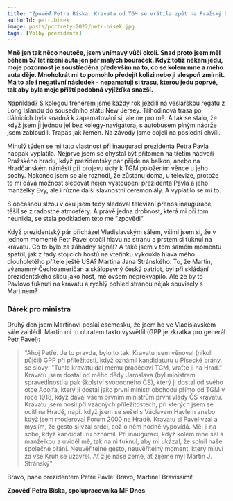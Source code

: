 ```yaml
---
title: "Zpověď Petra Bíska: Kravata od TGM se vrátila zpět na Pražský hrad"
authorId: petr.bisek
image: posts/portrety-2022/petr-bisek.jpg
tags: [Volby prezidenta]
---
```


**Mně jen tak něco neuteče, jsem vnímavý vůči okolí. Snad proto jsem měl během 57 let řízení auta jen pár malých bouraček. Když totiž někam jedu, moje pozornost je soustředěna především na to, co se kolem mne a mého auta děje. Mnohokrát mi to pomohlo předejít kolizi nebo ji alespoň zmírnit. Má to ale i negativní následek - nepamatuji si trasu, kterou jedu poprvé, tak aby byla moje příští podobná vyjížďka snazší.**

Například? S kolegou trenérem jsme každý rok jezdili na veslařskou regatu z Long Islandu do sousedního státu New Jersey. Tříhodinová trasa po dálnicích byla snadná k zapamatování si, ale ne pro mě. A tak se stalo, že když jsem ji jednou jel bez kolegy-navigátora, s autobusem plným nádrže jsem zabloudil. Trapas jak řemen. Na závody jsme dojeli na poslední chvíli. 

Minulý týden se mi tato vlastnost při inauguraci prezidenta Petra Pavla naopak vyplatila. Nejprve jsem se chystal být přítomen na třetím nádvoří Pražského hradu, když prezidentský pár přijde na balkon, anebo na Hradčanském náměstí při projevu úcty k TGM položením věnce u jeho sochy. Nakonec jsem se ale rozhodl, že zůstanu doma, u televize, protože to mi dává možnost sledovat nejen vystoupení prezidenta Pavla a jeho manželky Evy, ale i různé další slavnostní ceremoniály. A vyplatilo se mi to. 

S občasnou slzou v oku jsem tedy sledoval televizní přenos inaugurace, těšil se z radostné atmosféry. A právě jedna drobnost, která mi při tom neunikla, se stala podkladem této mé "zpovědi". 

Když prezidentský pár přicházel Vladislavským sálem, všiml jsem si, že v jednom momentě Petr Pavel otočil hlavu na stranu a prstem si ťuknul na kravatu. Co to bylo za záhadný signál? A také jsem v tom samém momentu spatřil, jak z řady stojících hostů na vteřinku vykoukla hlava mého dlouholetého přítele ještě USA? Martina Jana Stránského. To, že Martin, významný Čechoameričan a skálopevný český patriot, byl při skládání prezidentského slibu jako host, mě ovšem nepřekvapilo. Ale že by to Pavlovo ťuknutí na kravatu a rychlý pohled stranou nějak souvisely s Martinem? 

### Dárek pro ministra

Druhý den jsem Martinovi poslal esemesku, že jsem ho ve Vladislavském sále zahlédl. Martin mi to obratem takto vysvětlil (GPP je zkratka pro generál Petr Pavel): 

>"Ahoj Petře. Je to pravda, bylo to tak. Kravatu jsem věnoval (nikoli půjčil) GPP při příležitosti, když oznámil kandidaturu u Písecké brány, se slovy: "Tuhle kravatu dal mému pradědovi TGM, vraťte ji na Hrad." Kravatu jsem dostal od mého dědy Jaroslava (byl ministrem spravedlnosti a pak školství svobodného ČS), který ji dostal od svého otce Adolfa, který ji dostal jako první ministr obchodu přímo od TGM v roce 1918, když dával všem prvním ministrům první vlády ČS kravatu. Kravatu jsem nosil při vzácných příležitostech, při kterých jsem se ocitl na Hradě, např. když jsem se sešel s Václavem Havlem anebo když jsem moderoval Forum 2000 na Hradě. Kravatu si Pavel vzal a myslím, že gesto si vzal srdci, což o něm hodně vypovídá. Měl ji na sobě, když kandidaturu oznámil. Při inauguraci, když kolem mne šel s manželkou a uviděl mě, tak na ni ťuknul, aby mi ukázal, že splnil naše společné přání. Neuvěřitelné gesto, neuvěřitelný moment, který mluví za vše.Kruh se uzavřel. Ať žije naše země, ať žijeme my! Martin J. Stránský"

Bravo, pane prezidentem Petře Pavle! Bravo, Martine! Bravissimi!

**Zpověď Petra Bíska, spolupracovníka MF Dnes**
